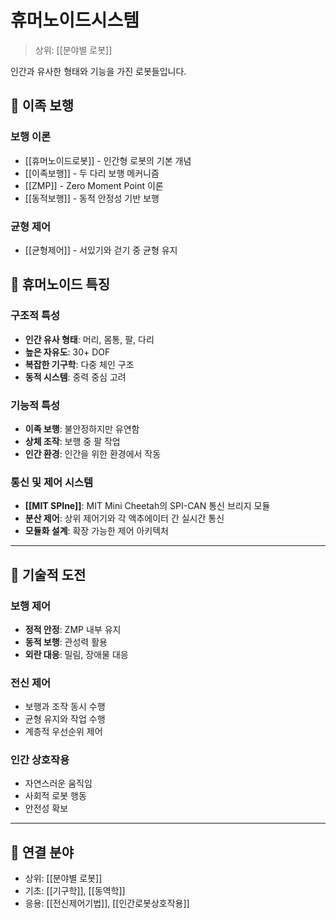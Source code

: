 # 휴머노이드시스템

> 상위: [[분야별 로봇]]

인간과 유사한 형태와 기능을 가진 로봇들입니다.

## 🚶 이족 보행

### 보행 이론
- [[휴머노이드로봇]] - 인간형 로봇의 기본 개념
- [[이족보행]] - 두 다리 보행 메커니즘
- [[ZMP]] - Zero Moment Point 이론
- [[동적보행]] - 동적 안정성 기반 보행

### 균형 제어
- [[균형제어]] - 서있기와 걷기 중 균형 유지

## 🎯 휴머노이드 특징

### 구조적 특성
- **인간 유사 형태**: 머리, 몸통, 팔, 다리
- **높은 자유도**: 30+ DOF
- **복잡한 기구학**: 다중 체인 구조
- **동적 시스템**: 중력 중심 고려

### 기능적 특성
- **이족 보행**: 불안정하지만 유연함
- **상체 조작**: 보행 중 팔 작업
- **인간 환경**: 인간을 위한 환경에서 작동

### 통신 및 제어 시스템
- **[[MIT SPIne]]**: MIT Mini Cheetah의 SPI-CAN 통신 브리지 모듈
- **분산 제어**: 상위 제어기와 각 액추에이터 간 실시간 통신
- **모듈화 설계**: 확장 가능한 제어 아키텍처

---

## 🔗 기술적 도전

### 보행 제어
- **정적 안정**: ZMP 내부 유지
- **동적 보행**: 관성력 활용
- **외란 대응**: 밀림, 장애물 대응

### 전신 제어
- 보행과 조작 동시 수행
- 균형 유지와 작업 수행
- 계층적 우선순위 제어

### 인간 상호작용
- 자연스러운 움직임
- 사회적 로봇 행동
- 안전성 확보

---

## 🔗 연결 분야
- 상위: [[분야별 로봇]]
- 기초: [[기구학]], [[동역학]]
- 응용: [[전신제어기법]], [[인간로봇상호작용]]